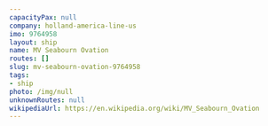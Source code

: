 ```yaml
---
capacityPax: null
company: holland-america-line-us
imo: 9764958
layout: ship
name: MV Seabourn Ovation
routes: []
slug: mv-seabourn-ovation-9764958
tags:
- ship
photo: /img/null
unknownRoutes: null
wikipediaUrl: https://en.wikipedia.org/wiki/MV_Seabourn_Ovation
---
```

